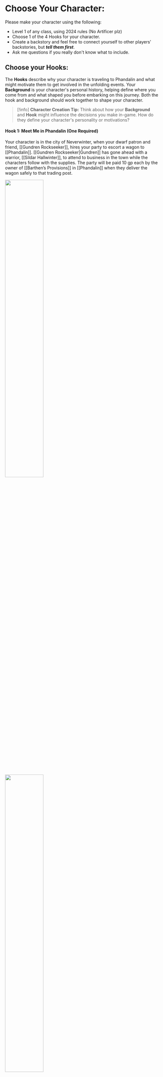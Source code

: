 # Choose Your Character:

Please make your character using the following:
- Level 1 of any class, using 2024 rules (No Artificer plz)
- Choose 1 of the 4 Hooks for your character.
- Create a backstory and feel free to connect yourself to other players' backstories, but ***tell them first***.
- Ask me questions if you really don't know what to include.

## Choose your Hooks: 

The **Hooks** describe why your character is traveling to Phandalin and what might motivate them to get involved in the unfolding events. Your **Background** is your character's personal history, helping define where you come from and what shaped you before embarking on this journey. Both the hook and background should work together to shape your character.

> [!info] **Character Creation Tip:**
> Think about how your **Background** and **Hook** might influence the decisions you make in-game. How do they define your character's personality or motivations?

#### Hook 1: Meet Me in Phandalin (One Required)
Your character is in the city of Neverwinter, when your dwarf patron and friend, [[Gundren Rockseeker]], hires your party to escort a wagon to [[Phandalin]]. [[Gundren Rockseeker|Gundren]] has gone ahead with a warrior, [[Sildar Hallwinter]], to attend to business in the town while the characters follow with the supplies. The party will be paid 10 gp each by the owner of [[Barthen’s Provisions]] in [[Phandalin]] when they deliver the wagon safely to that trading post.


<img src="Gundren Rockseeker.png" width=50%> 

<img src="https://raw.githubusercontent.com/PandaMythOrFact/DND/main/Player-View/PNGs/NPCs/Good/Gundren%20Rockseeker.png" width="50%">


[[Gundren Rockseeker]]


<img src="Sildar Hallwinter.png" width=50%>
<img src="https://raw.githubusercontent.com/PandaMythOrFact/DND/main/Player-View/PNGs/NPCs/Good/Sildar%20Hallwinter.png" width="50%">



[[Sildar Hallwinter]]
> [!info] **Key NPC Alert:**
> **Gundren Rockseeker** is an important figure in this quest. What’s his true motivation for this journey? Keep that in mind as the story unfolds.

#### Hook 2: Friend of the Harpers (Optional)
You’ve spent much of your life in awe of the [[The Harpers]], a secretive organization dedicated to promoting good and preserving history. You’ve always wanted to join, but you’ve struggled to gain the group’s attention. You’re headed to [[Phandalin]], where you hope your good deeds will gain the [[The Harpers]]’ notice.


<img src="The Harpers.png" width=50%>
<img src="https://raw.githubusercontent.com/PandaMythOrFact/DND/main/Player-View/PNGs/Organizations/The%20Harpers.png" width="50%">




[[The Harpers]]
> [!warning] **Secret Society Alert:**
> The Harpers are a shadowy group. Be cautious when discussing them in public or with NPCs, as not everyone trusts their methods.

#### Hook 3: Gauntlet Trainee (Optional)
You have pledged yourself to the [[Order of the Gauntlet]], a devout and vigilant group that seeks to protect others from evildoers. Before you become a full-fledged member, you’ve decided to meet your hero, a retired adventurer named [[Daran Edermath]], who was part of the [[Order of the Gauntlet|order]] and has thwarted many local threats. [[Daran Edermath|Daran]] lives in [[Phandalin]] in a cottage beside an apple orchard. You plan to visit him and drink in his wisdom before joining the order yourself.


<img src="Order of the Gauntlet.png" width=50%>
<img src="https://raw.githubusercontent.com/PandaMythOrFact/DND/main/Player-View/PNGs/Organizations/Order%20of%20the%20Gauntlet.png" width="50%">

[[Order of the Gauntlet]]

#### Hook 4: Options from Backgrounds

While these are intended to be used in conjunction with the first three hooks, the bottom sentence of each is in case you don't want to do any of the other three as your hook. It's just flavor for the most part.

| Background        | Character                                                                                                                                                                                                                                                                                                                                                                                                                                |
| ----------------- | ---------------------------------------------------------------------------------------------------------------------------------------------------------------------------------------------------------------------------------------------------------------------------------------------------------------------------------------------------------------------------------------------------------------------------------------- |
| **Acolyte**       | The frontier town of Phandalin is resilient, but organized religious resources are scarce. Your temple in Neverwinter sent you to Phandalin to pray and offer communion with like-minded faithful.<br><br>**You accepted a request from your temple to accompany a supply wagon to Phandalin, where you’ll meet others seeking work.**                                                                                                   |
| **Charlatan**     | You’ve planned your latest get-rich-quick scheme. The townspeople of Phandalin have never heard of what you’re selling, and you hope to establish a customer base.<br><br>**While looking for easy marks, you overheard that a dwarf named Gundren Rockseeker was paying for guards—seems like a good opportunity to make some quick coin.**                                                                                             |
| **Criminal**      | You’re wanted for crimes in Neverwinter, and perhaps you’re exiled from the city. Phandalin is a small bastion of civilization where you can lie low and no one will be the wiser.<br><br>**A job guarding a supply wagon to Phandalin seemed like a good cover, and a chance to disappear into the frontier.**                                                                                                                          |
| **Entertainer**   | You’ve spent time in Neverwinter and love performing for audiences, but you need new experiences from which to draw inspiration for your art. Traveling to Phandalin will provide new material for your work, and its watering holes promise eager crowds.<br><br>**A dwarf named Gundren Rockseeker hired you for a small job, and coin in your pocket means more time to play and perform.**                                           |
| **Folk Hero**     | You may have humble origins, but you made your name as a hero in the wilds outside Neverwinter. You need new adventures, so you’ve set off for the frontier of Phandalin.<br><br>**A local merchant asked you to help escort supplies to Phandalin, where you hope to find new causes to fight for.**                                                                                                                                    |
| **Guild Artisan** | You learned a useful trade in Neverwinter, but the city is home to too many artisans with that skill. Now, you’re heading to Phandalin, where you hope to start a lucrative business.<br><br>**Gundren Rockseeker, an ambitious miner, hired you for a supply run. His work might be a great business opportunity.**                                                                                                                     |
| **Hermit**        | You’ve spent a lot of time in the wilds outside Neverwinter, but you’ve always kept a home in the city. You’ve decided to move somewhere rural, and Phandalin seems like the perfect place.<br><br>**A job escorting supplies gave you a way to travel safely to your new home. You’re curious what life in Phandalin has to offer.**                                                                                                    |
| **Noble**         | Your family is based in Neverwinter but owns property throughout the Sword Coast region. You recently inherited a cottage in Phandalin and must inspect the place before you decide to keep or sell it.<br><br>**Hiring on with Gundren Rockseeker's caravan gave you an easy excuse to travel there while making some gold.**                                                                                                           |
| **Outlander**     | You spent your youth with a guardian who lived a simple life in the wilds outside Phandalin, but later you moved to the city. Now an adult, you’ve decided to return to the area where you feel most at home.<br><br>**Joining the supply run gave you a practical way to return to the lands that once felt like home.**                                                                                                                |
| **Sage**          | In the academic halls of Neverwinter, you studied the region’s historical alliance between Phandalin and its neighbors. The fate of the lost mine of Phandelver has always fascinated you, so you’re traveling to Phandalin to discover whether any locals know rumors about its fate.<br><br>**You heard that a dwarf named Gundren Rockseeker is working near Phandalin. You hope traveling with him will reveal useful information.** |
| **Sailor**        | You’ve sailed ships along the Sword Coast, but a brush with death made you rethink your profession. You’re headed to Phandalin to decide what’s next.<br><br>**Signing on to escort a supply wagon gives you some easy work while you figure out your future.**                                                                                                                                                                          |
| **Soldier**       | You are a member of the Neverwinter Guard, and you suffered a terrible injury in the line of duty. You healed, but you’re not ready to return to work yet. Until you are, you’re taking easy jobs protecting merchant wagons headed to Phandalin.<br><br>**Your latest job has you guarding Gundren Rockseeker’s supplies—simple work while you regain your strength.**                                                                  |
